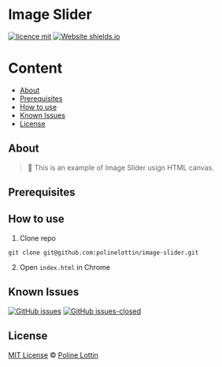 # Image Slider

[![licence mit](https://img.shields.io/badge/licence-MIT-blue.svg)](https://github.com/polinelottin/image-slider/blob/add-license-1/LICENSE.md)
[![Website shields.io](https://img.shields.io/website-up-down-green-red/http/shields.io.svg)](image-slider-silk.vercel.app)

Content
=================
<!--ts-->
   * [About](#About)
   * [Prerequisites](#Prerequisites)
   * [How to use](#How-to-use)
   * [Known Issues](#Known-Issues)
   * [License](#License)
<!--te-->

## About
> :rocket: This is an example of Image Slider usign HTML canvas.

## Prerequisites


## How to use 

1. Clone repo
```
git clone git@github.com:polinelottin/image-slider.git
```

2. Open `index.html` in Chrome

## Known Issues
[![GitHub issues](https://img.shields.io/github/issues/polinelottin/image-slider.svg)](https://github.com/polinelottin/image-slider/issues)
[![GitHub issues-closed](https://img.shields.io/github/issues-closed/polinelottin/image-slider.svg)](https://github.com/polinelottin/image-slider/issues?q=is%3Aissue+is%3Aclosed)


## License
[MIT License](https://github.com/polinelottin/image-slider/blob/add-license-1/LICENSE.md) © [Poline Lottin](mailto:lottinp@gmail.com)